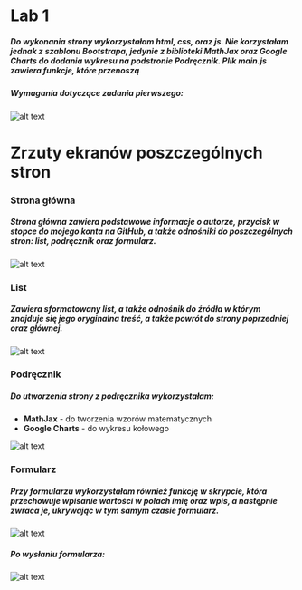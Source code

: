 # Lab 1
##### Do wykonania strony wykorzystałam html, css, oraz js. Nie korzystałam jednak z szablonu Bootstrapa, jedynie z biblioteki **MathJax** oraz **Google Charts** do dodania wykresu na podstronie Podręcznik. Plik main.js zawiera funkcje, które przenoszą 

####
##### Wymagania dotyczące zadania pierwszego:

![alt text](https://i.imgur.com/WaPDTHf.png)

# Zrzuty ekranów poszczególnych stron

### Strona główna
##### Strona główna zawiera podstawowe informacje o autorze, przycisk w stopce do mojego konta na GitHub, a także odnośniki do poszczególnych stron: list, podręcznik oraz formularz.

![alt text](https://i.imgur.com/kl8rpS6.png)

### List
##### Zawiera sformatowany list, a także odnośnik do źródła w którym znajduje się jego oryginalna treść, a także powrót do strony poprzedniej oraz głównej.

![alt text](https://i.imgur.com/ezCp9eH.png)

### Podręcznik
##### Do utworzenia strony z podręcznika wykorzystałam: 
- **MathJax** - do tworzenia wzorów matematycznych
- **Google Charts** - do wykresu kołowego

![alt text](https://i.imgur.com/zDo299W.png)

### Formularz
##### Przy formularzu wykorzystałam również funkcję w skrypcie, która przechowuje wpisanie wartości w polach imię oraz wpis, a następnie zwraca je, ukrywając w tym samym czasie formularz.

![alt text](https://i.imgur.com/uJJYnvd.png)

##### Po wysłaniu formularza:

![alt text](https://i.imgur.com/SfNuhIO.png)


